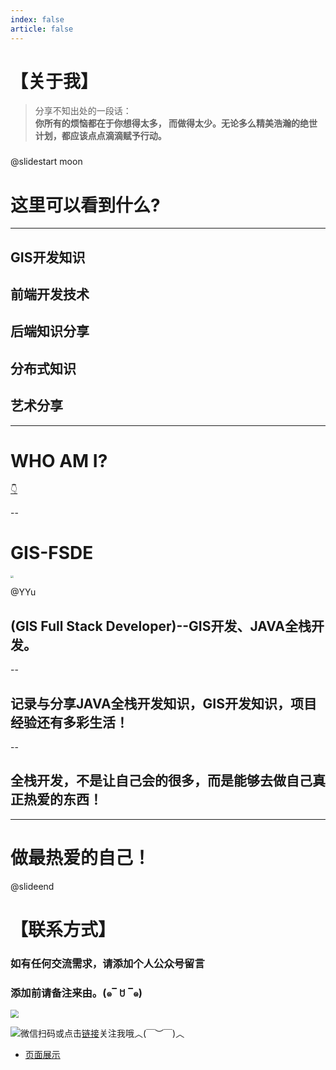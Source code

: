 ```yaml
---
index: false
article: false
---
```

# 【关于我】

> 分享不知出处的一段话：  
> **你所有的烦恼都在于你想得太多， 而做得太少。无论多么精美浩瀚的绝世计划，都应该点点滴滴赋予行动。**


### 
<!-- markdownlint-disable MD024 MD033 -->

@slidestart moon


<!-- .slide: data-transition="slide" -->

# **这里可以看到什么?**

---

## GIS开发知识  

## 前端开发技术  

## 后端知识分享  

## 分布式知识  

## 艺术分享  

---

# WHO AM I?

[👇](#/2/1)

--

# GIS-FSDE

<img src="http://qnimg.gisfsde.com/avatarpng.png" style="zoom:30%;" />

@YYu

## (GIS Full Stack Developer)--GIS开发、JAVA全栈开发。

--

## 记录与分享JAVA全栈开发知识，GIS开发知识，项目经验还有多彩生活！

--

## **全栈开发，不是让自己会的很多，而是能够去做自己真正热爱的东西！**

---

# 做最热爱的自己！

@slideend



## 
# 【联系方式】
### 如有任何交流需求，请添加个人公众号留言

### 添加前请备注来由。(๑‾ ꇴ ‾๑)

<img src="http://qnimg.gisfsde.com/%E9%BB%98%E8%AE%A4%E6%A0%87%E9%A2%98_%E5%8A%A8%E6%80%81%E6%A8%AA%E7%89%88%E4%BA%8C%E7%BB%B4%E7%A0%81_2020-12-25-0%20(2).gif" style="zoom:80%;" />

![](http://qnimg.gisfsde.com/640.gif)微信扫码或点击[链接](https://mp.weixin.qq.com/mp/profile_ext?action=home&__biz=MzI5NDc0MDg1Mg==#wechat_redirect)关注我哦︿(￣︶￣)︿
- [页面展示](about.md)

